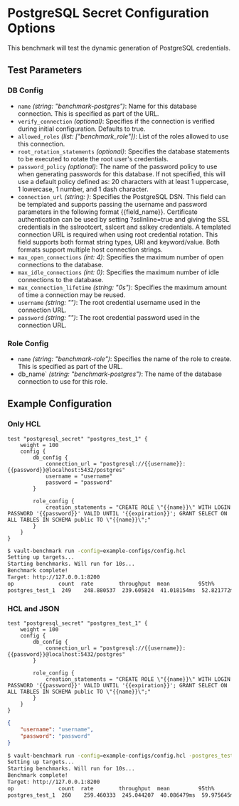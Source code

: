 # PostgreSQL Secret Configuration Options

This benchmark will test the dynamic generation of PostgreSQL credentials.

## Test Parameters
### DB Config
- `name` _(string: "benchmark-postgres")_: Name for this database connection. This is specified as part of the URL.
- `verify_connection` _(optional)_: Specifies if the connection is verified during initial configuration. Defaults to true.
- `allowed_roles` _(list: ["benchmark_role"])_: List of the roles allowed to use this connection. 
- `root_rotation_statements` _(optional)_: Specifies the database statements to be executed to rotate the root user's credentials.
- `password_policy` _(optional)_: The name of the password policy to use when generating passwords for this database. If not specified, this will use a default policy defined as: 20 characters with at least 1 uppercase, 1 lowercase, 1 number, and 1 dash character.
- `connection_url` _(string: <required>)_: Specifies the PostgreSQL DSN. This field can be templated and supports passing the username and password parameters in the following format {{field_name}}. Certificate authentication can be used by setting ?sslinline=true and giving the SSL credentials in the sslrootcert, sslcert and sslkey credentials. A templated connection URL is required when using root credential rotation. This field supports both format string types, URI and keyword/value. Both formats support multiple host connection strings. 
- `max_open_connections` _(int: 4)_: Specifies the maximum number of open connections to the database.
- `max_idle_connections` _(int: 0)_: Specifies the maximum number of idle connections to the database. 
- `max_connection_lifetime` _(string: "0s")_: Specifies the maximum amount of time a connection may be reused.
- `username` _(string: "")_: The root credential username used in the connection URL.
- `password` _(string: "")_: The root credential password used in the connection URL.


### Role Config
- `name` _(string: "benchmark-role")_: Specifies the name of the role to create. This is specified as part of the URL.
- db_name` _(string: "benchmark-postgres")_: The name of the database connection to use for this role.

## Example Configuration 
### Only HCL
```hcl
test "postgresql_secret" "postgres_test_1" {
    weight = 100
    config {
        db_config {
            connection_url = "postgresql://{{username}}:{{password}}@localhost:5432/postgres"
            username = "username"
            password = "password"
        }

        role_config {
            creation_statements = "CREATE ROLE \"{{name}}\" WITH LOGIN PASSWORD '{{password}}' VALID UNTIL '{{expiration}}'; GRANT SELECT ON ALL TABLES IN SCHEMA public TO \"{{name}}\";"
        }
    }
}
```

```bash
$ vault-benchmark run -config=example-configs/config.hcl
Setting up targets...
Starting benchmarks. Will run for 10s...
Benchmark complete!
Target: http://127.0.0.1:8200
op              count  rate        throughput  mean         95th%        99th%        successRatio
postgres_test_1  249    248.880537  239.605824  41.018154ms  52.821772ms  58.667201ms  100.00%
```

### HCL and JSON
```hcl
test "postgresql_secret" "postgres_test_1" {
    weight = 100
    config {
        db_config {
            connection_url = "postgresql://{{username}}:{{password}}@localhost:5432/postgres"
        }

        role_config {
            creation_statements = "CREATE ROLE \"{{name}}\" WITH LOGIN PASSWORD '{{password}}' VALID UNTIL '{{expiration}}'; GRANT SELECT ON ALL TABLES IN SCHEMA public TO \"{{name}}\";"
        }
    }
}
```

```json
{
    "username": "username",
    "password": "password"
}
```

```bash
$ vault-benchmark run -config=example-configs/config.hcl -postgres_test_user_json=user.json
Setting up targets...
Starting benchmarks. Will run for 10s...
Benchmark complete!
Target: http://127.0.0.1:8200
op              count  rate        throughput  mean         95th%        99th%        successRatio
postgres_test_1  260    259.460333  245.044207  40.086479ms  59.975645ms  68.40487ms  100.00%
```